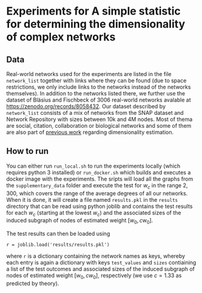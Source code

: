 # Experiments for A simple statistic for determining the dimensionality of complex networks

## Data

Real-world networks used for the experiments are listed in the file `network_list` together with links where they can be found (due to space restrictions, we only include links to the networks instead of the networks themselves). In addition to the networks listed there, we further use the dataset of Bläsius and Fischbeck of 3006 real-world networks avalable at https://zenodo.org/records/8058432. Our dataset described by `network_list` consists of a mix of networks from the SNAP dataset and Network Repository with sizes between 10k and 4M nodes. Most of thema are social, citation, collaboration or biological networks and some of them are also part of [previous work](https://www.nature.com/articles/s41467-022-33685-z) regarding dimensionality estimation. 

## How to run

You can either run `run_local.sh` to run the experiments locally (which requires python 3 installed) or `run_docker.sh` which builds and executes a docker image with the experiments. The sripts will load all the graphs from the `supplementary_data` folder and execute the test for $w_c$ in the range $2, 300$, which covers the range of the average degrees of all our networks. When it is done, it will create a file named `results.pkl` in the `results` directory that can be read using python joblib and contains the test results for each $w_c$ (starting at the lowest $w_c$) and the associated sizes of the induced subgraph of nodes of estimated weight $[w_0, c w_0]$.

The test results can then be loaded using 

```
r = joblib.load('results/results.pkl')
```

where `r` is a dictionary containing the network names as keys, whereby each entry is again a dictionary with keys `test_values` and `sizes` contiaining a list of the test outcomes and associated sizes of the induced subgraph of nodes of estimated weight $[w_0, c w_0]$, respectively (we use $c = 1.33$ as predicted by theory).